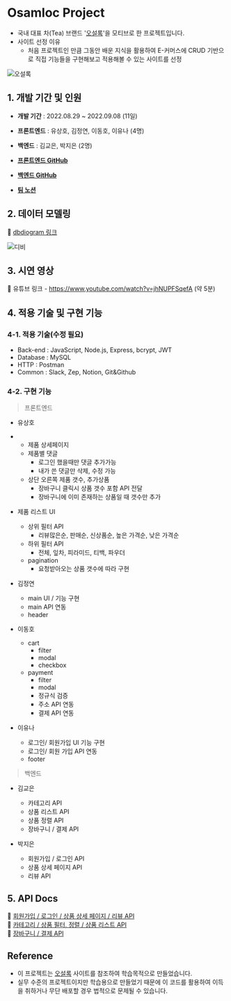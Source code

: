 # Osamloc Project

- 국내 대표 차(Tea) 브랜드 '[오설록](https://www.osulloc.com/kr/ko)'을 모티브로 한 프로젝트입니다.
- 사이트 선정 이유
  -  처음 프로젝트인 만큼 그동안 배운 지식을 활용하여 E-커머스에 CRUD 기반으로 직접 기능들을 구현해보고 적용해볼 수 있는 사이트를 선정

![오설록](https://user-images.githubusercontent.com/108418225/190359024-709b2df0-3249-4708-8e2f-7d6bcb38c07a.png)

  
  
## 1. 개발 기간 및 인원

- __개발 기간__  : 2022.08.29 ~ 2022.09.08 (11일)

- __프론트엔드__ : 유상호, 김정연, 이동호, 이유나 (4명)

- __백엔드__ : 김교은, 박지은 (2명)

- __[프론트엔드 GitHub](https://github.com/wecode-bootcamp-korea/justcode-6-1st-osamloc-front)__ 

- __[백엔드 GitHub](https://github.com/wecode-bootcamp-korea/justcode-6-1st-osamloc-back)__

- __[팀 노션](https://www.notion.so/wecode/93b4fdf1dd4b49dd9b2fe71f7b85d8d0)__

  
  
## 2. 데이터 모델링

:paperclip:  [dbdiogram 링크](https://dbdiagram.io/d/631550500911f91ba5332730)   

![디비](https://user-images.githubusercontent.com/108418225/190328843-2bbf8125-2c98-43a3-a3d0-f31fd9613631.png)

  
  
## 3. 시연 영상

:paperclip: 유튜브 링크 - https://www.youtube.com/watch?v=jhNUPFSqefA (약 5분)
  
  

## 4. 적용 기술 및 구현 기능

### 4-1. 적용 기술(수정 필요)
+ Back-end : JavaScript, Node.js, Express, bcrypt, JWT
+ Database : MySQL 
+ HTTP : Postman
+ Common : Slack, Zep, Notion, Git&Github


### 4-2. 구현 기능
>프론트엔드

- 유상호
 - - 제품 상세페이지
    - 제품별 댓글
        - 로그인 했을때만 댓글 추가가능
        - 내가 쓴 댓글만 삭제, 수정 가능
    - 상단 오른쪽 제품 갯수, 추가상품
        - 장바구니 클릭시 상품 갯수 포함 API 전달
        - 장바구니에 이미 존재하는 상품일 때 갯수만 추가
- 제품 리스트 UI
    - 상위 필터 API
        - 리뷰많은순, 판매순, 신상품순, 높은 가격순, 낮은 가격순
    - 하위 필터 API
        - 전체, 잎차, 피라미드, 티백, 파우더
    - pagination
        - 요청받아오는 상품 갯수에 따라 구현
        
- 김정연
   - main UI / 기능 구현 
   - main API 연동 
   - header   

- 이동호
  - cart
    - filter
    - modal
    - checkbox
  - payment
    - filter
    - modal
    - 정규식 검증
    - 주소 API 연동
    - 결제 API 연동
    
- 이유나
  - 로그인/ 회원가입 UI 기능 구현 
  - 로그인/ 회원 가입 API 연동
  - footer  
  

>백엔드

- 김교은  
  - 카테고리 API  
  - 상품 리스트 API  
  - 상품 정렬 API  
  - 장바구니 / 결제 API  

- 박지은
  - 회원가입 / 로그인 API 
  - 상품 상세 페이지 API   
  - 리뷰 API
  

  
  
## 5. API Docs

:paperclip: [회원가입 / 로그인 / 상품 상세 페이지 / 리뷰 API](https://documenter.getpostman.com/view/22723173/VUxVrQLd)  
:paperclip: [카테고리 / 상품 필터, 정렬 / 상품 리스트 API](https://documenter.getpostman.com/view/22723465/VUxXKNsa)  
:paperclip: [장바구니 / 결제 API](https://documenter.getpostman.com/view/22723465/VVBQX98b)  


## Reference
- 이 프로젝트는 [오설록](https://www.osulloc.com/kr/ko) 사이트를 참조하여 학습목적으로 만들었습니다.
- 실무 수준의 프로젝트이지만 학습용으로 만들었기 때문에 이 코드를 활용하여 이득을 취하거나 무단 배포할 경우 법적으로 문제될 수 있습니다.
